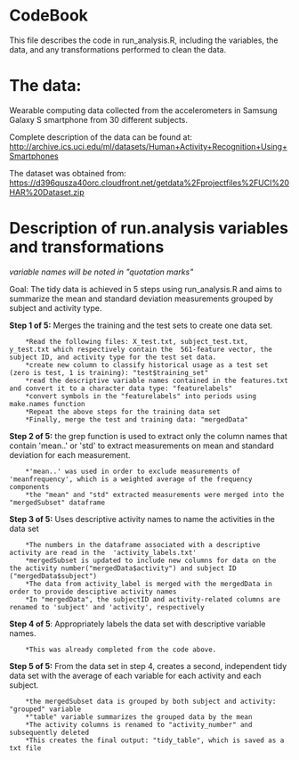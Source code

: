 # CodeBook
This file describes the code in run_analysis.R, including the variables, the data, and any transformations performed to clean the data.

# The data:
Wearable computing data collected from the accelerometers in Samsung Galaxy S smartphone from 30 different subjects. 

Complete description of the data can be found at:
http://archive.ics.uci.edu/ml/datasets/Human+Activity+Recognition+Using+Smartphones 

The dataset was obtained from:
https://d396qusza40orc.cloudfront.net/getdata%2Fprojectfiles%2FUCI%20HAR%20Dataset.zip

# Description of run.analysis variables and transformations
*variable names will be noted in "quotation marks"*

Goal: The tidy data is achieved in 5 steps using run_analysis.R and aims to summarize the mean and standard deviation measurements grouped by subject and activity type.

**Step 1 of 5:** Merges the training and the test sets to create one data set.

		*Read the following files: X_test.txt, subject_test.txt, y_test.txt which respectively contain the  561-feature vector, the subject ID, and activity type for the test set data.
		*create new column to classify historical usage as a test set (zero is test, 1 is training): "test$training_set"
		*read the descriptive variable names contained in the features.txt and convert it to a character data type: "featurelabels"
		*convert symbols in the "featurelabels" into periods using make.names function
		*Repeat the above steps for the training data set
		*Finally, merge the test and training data: "mergedData"

**Step 2 of 5:** the grep function is used to extract only the column names that contain 'mean..' or 'std' to extract measurements on mean and standard deviation for each measurement. 

		*'mean..' was used in order to exclude measurements of 'meanfrequency', which is a weighted average of the frequency components
		*the "mean" and "std" extracted measurements were merged into the "mergedSubset" dataframe

**Step 3 of 5:** Uses descriptive activity names to name the activities in the data set

		*The numbers in the dataframe associated with a descriptive activity are read in the  'activity_labels.txt'
		*mergedSubset is updated to include new columns for data on the the activity number("mergedData$activity") and subject ID ("mergedData$subject")
		*The data from activity_label is merged with the mergedData in order to provide desciptive activity names
		*In "mergedData", the subjectID and activity-related columns are renamed to 'subject' and 'activity', respectively

**Step 4 of 5**: Appropriately labels the data set with descriptive variable names. 

		*This was already completed from the code above.

**Step 5 of 5:** From the data set in step 4, creates a second, independent tidy data set with the average of each variable for each activity and each subject.

		*the mergedSubset data is grouped by both subject and activity: "grouped" variable
		*"table" variable summarizes the grouped data by the mean
		*The activity columns is renamed to "activity_number" and subsequently deleted
		*This creates the final output: "tidy_table", which is saved as a txt file

